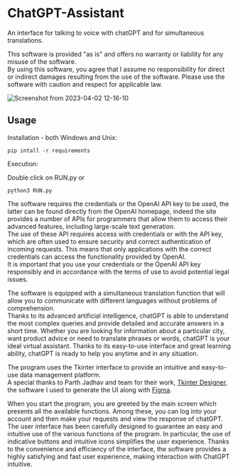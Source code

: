 # ChatGPT-Assistant
An interface for talking to voice with chatGPT and for simultaneous translations. 

This software is provided "as is" and offers no warranty or liability for any misuse of the software.   
By using this software, you agree that I assume no responsibility for direct or indirect damages 
resulting from the use of the software. Please use the software with caution and respect for applicable law.   

![Screenshot from 2023-04-02 12-16-10](https://user-images.githubusercontent.com/70527145/229349259-ae399cc7-9f55-435a-ba8e-3633a6e0b49c.png)


<h2> Usage </h2>

Installation - both Windows and Unix:

```
pip intall -r requirements
```

Execution:

Double click on RUN.py 
or
```
python3 RUN.py
```


The software requires the credentials or the OpenAI API key to be used, the latter can be found directly from the OpenAI homepage, indeed the site provides a number of APIs for programmers that allow them to access their advanced features, including large-scale text generation.  
The use of these API requires access with credentials or with the API key, which are often used to ensure security and correct authentication of incoming requests. This means that only applications with the correct credentials can access the functionality provided by OpenAI.  
It is important that you use your credentials or the OpenAI API key responsibly and in accordance with the terms of use to avoid potential legal issues.  

The software is equipped with a simultaneous translation function that will allow you to communicate with different languages without problems of comprehension.   
Thanks to its advanced artificial intelligence, chatGPT is able to understand the most complex queries and provide detailed and accurate answers in a short time. Whether you are looking for information about a particular city, want product advice or need to translate phrases or words, chatGPT is your ideal virtual assistant. Thanks to its easy-to-use interface and great learning ability, chatGPT is ready to help you anytime and in any situation.  

The program uses the Tkinter interface to provide an intuitive and easy-to-use data management platform.   
A special thanks to Parth Jadhav and team for their work, [Tkinter Designer](https://github.com/ParthJadhav/Tkinter-Designer), the software I used to generate the UI along with [Figma](https://www.figma.com/file/MVq5Q3fhVJB2r70r7I3nJ3/HotinGo?node-id=102%3A2).   

When you start the program, you are greeted by the main screen which presents all the available functions. Among these, you can log into your account and then make your requests and view the response of chatGPT.  
The user interface has been carefully designed to guarantee an easy and intuitive use of the various functions of the program. In particular, the use of indicative buttons and intuitive icons simplifies the user experience. Thanks to the convenience and efficiency of the interface, the software provides a highly satisfying and fast user experience, making interaction with ChatGPT intuitive.  

